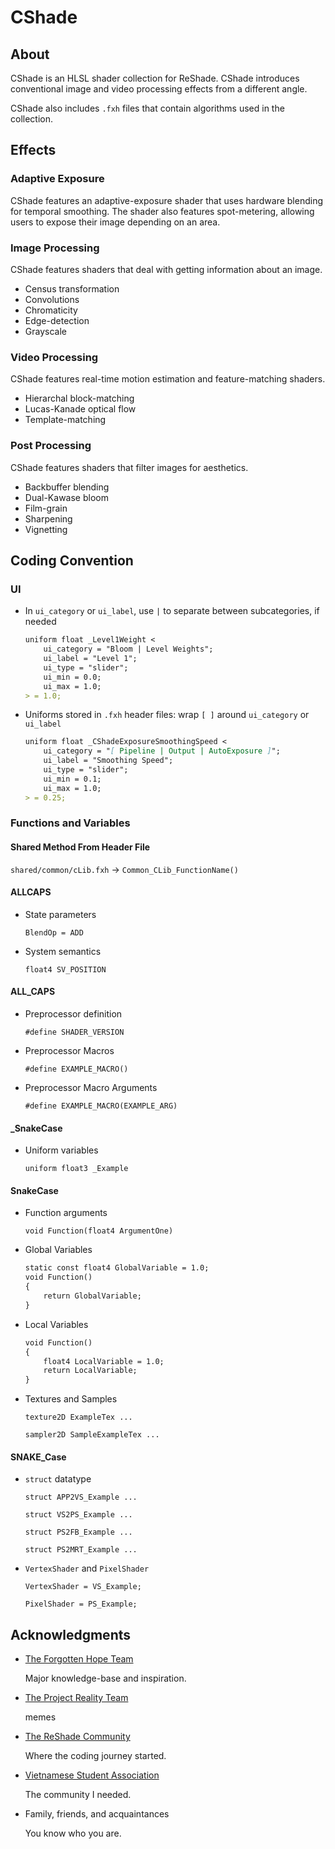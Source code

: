 
# CShade

## About

CShade is an HLSL shader collection for ReShade. CShade introduces conventional image and video processing effects from a different angle.

CShade also includes `.fxh` files that contain algorithms used in the collection.

## Effects

### Adaptive Exposure

CShade features an adaptive-exposure shader that uses hardware blending for temporal smoothing. The shader also features spot-metering, allowing users to expose their image depending on an area.

### Image Processing

CShade features shaders that deal with getting information about an image.

- Census transformation
- Convolutions
- Chromaticity
- Edge-detection
- Grayscale

### Video Processing

CShade features real-time motion estimation and feature-matching shaders.

- Hierarchal block-matching
- Lucas-Kanade optical flow
- Template-matching

### Post Processing

CShade features shaders that filter images for aesthetics.

- Backbuffer blending
- Dual-Kawase bloom
- Film-grain
- Sharpening
- Vignetting

## Coding Convention

### UI

- In `ui_category` or `ui_label`, use `|` to separate between subcategories, if needed

  ```md
  uniform float _Level1Weight <
      ui_category = "Bloom | Level Weights";
      ui_label = "Level 1";
      ui_type = "slider";
      ui_min = 0.0;
      ui_max = 1.0;
  > = 1.0;
  ```

- Uniforms stored in `.fxh` header files: wrap `[ ]` around `ui_category` or `ui_label`

  ```md
  uniform float _CShadeExposureSmoothingSpeed <
      ui_category = "[ Pipeline | Output | AutoExposure ]";
      ui_label = "Smoothing Speed";
      ui_type = "slider";
      ui_min = 0.1;
      ui_max = 1.0;
  > = 0.25;
  ```

### Functions and Variables

#### Shared Method From Header File

  `shared/common/cLib.fxh` -> `Common_CLib_FunctionName()`

#### ALLCAPS

- State parameters

  `BlendOp = ADD`

- System semantics

  `float4 SV_POSITION`

#### ALL_CAPS

- Preprocessor definition

  `#define SHADER_VERSION`

- Preprocessor Macros

  `#define EXAMPLE_MACRO()`

- Preprocessor Macro Arguments

  `#define EXAMPLE_MACRO(EXAMPLE_ARG)`

#### _SnakeCase

- Uniform variables

  `uniform float3 _Example`

#### SnakeCase

- Function arguments

  `void Function(float4 ArgumentOne)`

- Global Variables

  ```md
  static const float4 GlobalVariable = 1.0;
  void Function()
  {
      return GlobalVariable;
  }
  ```

- Local Variables

  ```md
  void Function()
  {
      float4 LocalVariable = 1.0;
      return LocalVariable;
  }
  ```

- Textures and Samples

  `texture2D ExampleTex ...`

  `sampler2D SampleExampleTex ...`

#### SNAKE_Case

- `struct` datatype

  `struct APP2VS_Example ...`

  `struct VS2PS_Example ...`

  `struct PS2FB_Example ...`

  `struct PS2MRT_Example ...`

- `VertexShader` and `PixelShader`

  `VertexShader = VS_Example;`

  `PixelShader = PS_Example;`

## Acknowledgments

- [The Forgotten Hope Team](http://forgottenhope.warumdarum.de/)

  Major knowledge-base and inspiration.

- [The Project Reality Team](https://www.realitymod.com/)

  memes

- [The ReShade Community](https://reshade.me/)

  Where the coding journey started.

- [Vietnamese Student Association](https://www.instagram.com/asu.vsa)

  The community I needed.

- Family, friends, and acquaintances

  You know who you are.

